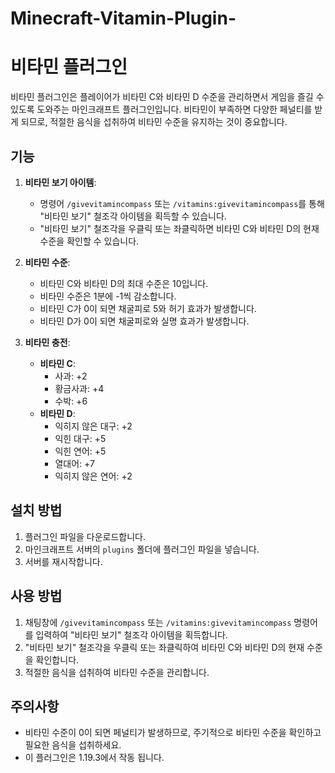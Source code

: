 # Minecraft-Vitamin-Plugin-
# 비타민 플러그인

비타민 플러그인은 플레이어가 비타민 C와 비타민 D 수준을 관리하면서 게임을 즐길 수 있도록 도와주는 마인크래프트 플러그인입니다. 비타민이 부족하면 다양한 페널티를 받게 되므로, 적절한 음식을 섭취하여 비타민 수준을 유지하는 것이 중요합니다.

## 기능

1. **비타민 보기 아이템**:
   - 명령어 `/givevitamincompass` 또는 `/vitamins:givevitamincompass`를 통해 "비타민 보기" 철조각 아이템을 획득할 수 있습니다.
   - "비타민 보기" 철조각을 우클릭 또는 좌클릭하면 비타민 C와 비타민 D의 현재 수준을 확인할 수 있습니다.

2. **비타민 수준**:
   - 비타민 C와 비타민 D의 최대 수준은 10입니다.
   - 비타민 수준은 1분에 -1씩 감소합니다.
   - 비타민 C가 0이 되면 채굴피로 5와 허기 효과가 발생합니다.
   - 비타민 D가 0이 되면 채굴피로와 실명 효과가 발생합니다.

3. **비타민 충전**:
   - **비타민 C**:
     - 사과: +2
     - 황금사과: +4
     - 수박: +6
   - **비타민 D**:
     - 익히지 않은 대구: +2
     - 익힌 대구: +5
     - 익힌 연어: +5
     - 열대어: +7
     - 익히지 않은 연어: +2

## 설치 방법

1. 플러그인 파일을 다운로드합니다.
2. 마인크래프트 서버의 `plugins` 폴더에 플러그인 파일을 넣습니다.
3. 서버를 재시작합니다.

## 사용 방법

1. 채팅창에 `/givevitamincompass` 또는 `/vitamins:givevitamincompass` 명령어를 입력하여 "비타민 보기" 철조각 아이템을 획득합니다.
2. "비타민 보기" 철조각을 우클릭 또는 좌클릭하여 비타민 C와 비타민 D의 현재 수준을 확인합니다.
3. 적절한 음식을 섭취하여 비타민 수준을 관리합니다.

## 주의사항

- 비타민 수준이 0이 되면 페널티가 발생하므로, 주기적으로 비타민 수준을 확인하고 필요한 음식을 섭취하세요.
- 이 플러그인은 1.19.3에서 작동 됩니다.

